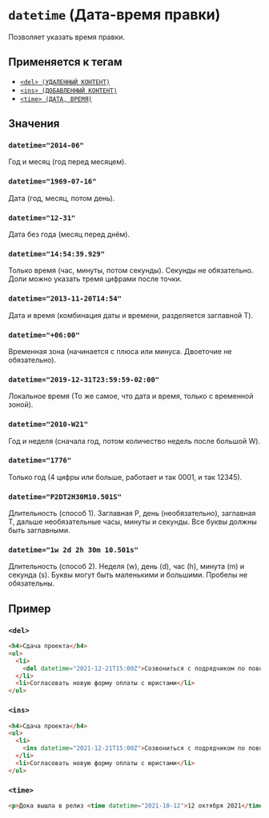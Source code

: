 # `datetime` (Дата-время правки)

Позволяет указать время правки.

## Применяется к тегам

- [`<del> (УДАЛЕННЫЙ КОНТЕНТ)`](<../TAGS INLINE/del (УДАЛЕННЫЙ КОНТЕНТ).md>)
- [`<ins> (ДОБАВЛЕННЫЙ КОНТЕНТ)`](<../TAGS INLINE/ins (ДОБАВЛЕННЫЙ КОНТЕНТ).md>)
- [`<time> (ДАТА, ВРЕМЯ)`](<../TAGS INLINE/time (ДАТА, ВРЕМЯ).md>)

## Значения

### `datetime="2014-06"`

Год и месяц (год перед месяцем).

### `datetime="1969-07-16"`

Дата (год, месяц, потом день).

### `datetime="12-31"`

Дата без года (месяц перед днём).

### `datetime="14:54:39.929"`

Только время (час, минуты, потом секунды). Секунды не обязательно. Доли можно указать тремя цифрами после точки.

### `datetime="2013-11-20T14:54"`

Дата и время (комбинация даты и времени, разделяется заглавной T).

### `datetime="+06:00"`

Временная зона (начинается с плюса или минуса. Двоеточие не обязательно).

### `datetime="2019-12-31T23:59:59-02:00"`

Локальное время (То же самое, что дата и время, только с временной зоной).

### `datetime="2010-W21"`

Год и неделя (сначала год, потом количество недель после большой W).

### `datetime="1776"`

Только год (4 цифры или больше, работает и так 0001, и так 12345).

### `datetime="P2DT2H30M10.501S"`

Длительность (способ 1). Заглавная P, день (необязательно), заглавная T, дальше необязательные часы, минуты и секунды. Все буквы должны быть заглавными.

### `datetime="1w 2d 2h 30m 10.501s"`

Длительность (способ 2). Неделя (w), день (d), час (h), минута (m) и секунда (s). Буквы могут быть маленькими и большими. Пробелы не обязательны.

## Пример

### `<del>`

```html
<h4>Сдача проекта</h4>
<ul>
  <li>
    <del datetime="2021-12-21T15:00Z">Созвониться с подрядчиком по поводу актов</del>
  </li>
  <li>Согласовать новую форму оплаты с юристами</li>
</ul>
```

### `<ins>`

```html
<h4>Сдача проекта</h4>
<ul>
  <li>
    <ins datetime="2021-12-21T15:00Z">Созвониться с подрядчиком по поводу актов</ins>
  </li>
  <li>Согласовать новую форму оплаты с юристами</li>
</ul>
```

### `<time>`

```html
<p>Дока вышла в релиз <time datetime="2021-10-12">12 октября 2021</time></p>
```
